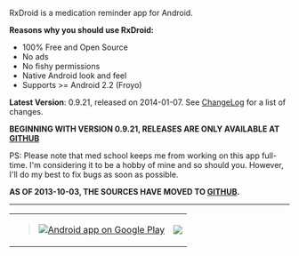 RxDroid is a medication reminder app for Android.

**Reasons why you should use RxDroid:**

  * 100% Free and Open Source
  * No ads
  * No fishy permissions
  * Native Android look and feel
  * Supports >= Android 2.2 (Froyo)

**Latest Version**: 0.9.21, released on 2014-01-07. See [ChangeLog](https://raw.github.com/jclehner/rxdroid/master/ChangeLog) for a list of changes.

**BEGINNING WITH VERSION 0.9.21, RELEASES ARE ONLY AVAILABLE AT [GITHUB](https://github.com/jclehner/rxdroid/releases)**

PS: Please note that med school keeps me from working on this app full-time. I'm considering it to be a hobby of mine and so should you. However, I'll do my best to fix
bugs as soon as possible.




**AS OF 2013-10-03, THE SOURCES HAVE MOVED TO [GITHUB](http://github.com/jclehner/rxdroid).**


---


<table>
<tr>
<td>
<a href='http://play.google.com/store/apps/details?id=at.jclehner.rxdroid'>
<blockquote><img src='http://developer.android.com/images/brand/en_generic_rgb_wo_45.png' alt='Android app on Google Play' />
</a>
</td>
<td>
<a href='https://www.paypal.com/cgi-bin/webscr?cmd=_s-xclick&hosted_button_id=QTBC4AVEYASYU'>
<img src='https://www.paypalobjects.com/en_US/i/btn/btn_donateCC_LG_global.gif' />
</a>
</td>
</tr>
</table>
